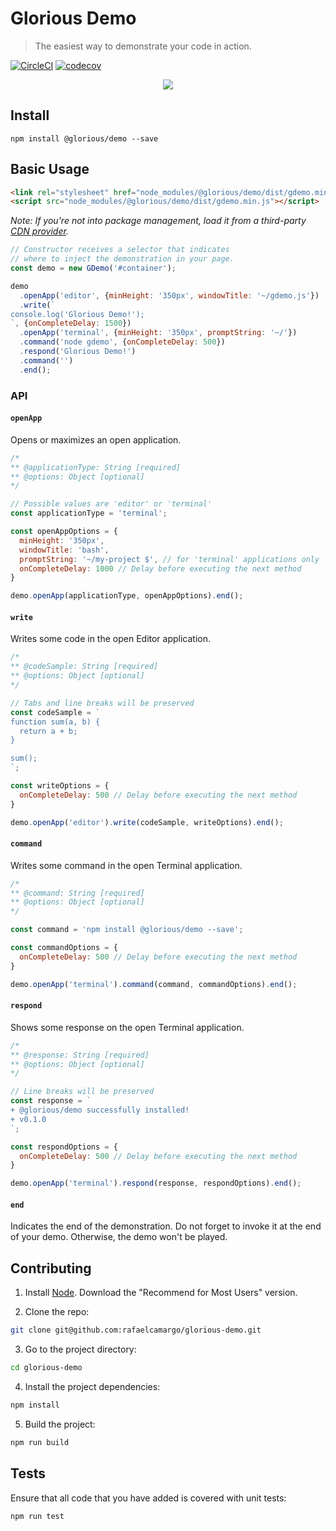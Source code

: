 # Glorious Demo

> The easiest way to demonstrate your code in action.

[![CircleCI](https://circleci.com/gh/rafaelcamargo/glorious-demo.svg?style=svg)](https://circleci.com/gh/rafaelcamargo/glorious-demo)
[![codecov](https://codecov.io/gh/rafaelcamargo/glorious-demo/branch/master/graph/badge.svg)](https://codecov.io/gh/rafaelcamargo/glorious-demo)

<p align="center">
  <img src="https://user-images.githubusercontent.com/4738687/43367796-29012b54-9329-11e8-9651-66d98d107ecd.gif" />
</p>

## Install

```
npm install @glorious/demo --save
```

## Basic Usage

``` html
<link rel="stylesheet" href="node_modules/@glorious/demo/dist/gdemo.min.css">
<script src="node_modules/@glorious/demo/dist/gdemo.min.js"></script>
```

*Note: If you're not into package management, load it from a third-party [CDN provider](https://github.com/rafaelcamargo/glorious-demo/wiki/CDN-Poviders).*

``` javascript
// Constructor receives a selector that indicates
// where to inject the demonstration in your page.
const demo = new GDemo('#container');

demo
  .openApp('editor', {minHeight: '350px', windowTitle: '~/gdemo.js'})
  .write(`
console.log('Glorious Demo!');
`, {onCompleteDelay: 1500})
  .openApp('terminal', {minHeight: '350px', promptString: '~/'})
  .command('node gdemo', {onCompleteDelay: 500})
  .respond('Glorious Demo!')
  .command('')
  .end();
```

### API

#### `openApp`
Opens or maximizes an open application.
``` javascript
/*
** @applicationType: String [required]
** @options: Object [optional]
*/

// Possible values are 'editor' or 'terminal'
const applicationType = 'terminal';

const openAppOptions = {
  minHeight: '350px',
  windowTitle: 'bash',
  promptString: '~/my-project $', // for 'terminal' applications only
  onCompleteDelay: 1000 // Delay before executing the next method
}

demo.openApp(applicationType, openAppOptions).end();
```

#### `write`
Writes some code in the open Editor application.
``` javascript
/*
** @codeSample: String [required]
** @options: Object [optional]
*/

// Tabs and line breaks will be preserved
const codeSample = `
function sum(a, b) {
  return a + b;
}

sum();
`;

const writeOptions = {
  onCompleteDelay: 500 // Delay before executing the next method
}

demo.openApp('editor').write(codeSample, writeOptions).end();
```

#### `command`
Writes some command in the open Terminal application.
``` javascript
/*
** @command: String [required]
** @options: Object [optional]
*/

const command = 'npm install @glorious/demo --save';

const commandOptions = {
  onCompleteDelay: 500 // Delay before executing the next method
}

demo.openApp('terminal').command(command, commandOptions).end();
```

#### `respond`
Shows some response on the open Terminal application.
``` javascript
/*
** @response: String [required]
** @options: Object [optional]
*/

// Line breaks will be preserved
const response = `
+ @glorious/demo successfully installed!
+ v0.1.0
`;

const respondOptions = {
  onCompleteDelay: 500 // Delay before executing the next method
}

demo.openApp('terminal').respond(response, respondOptions).end();
```

#### `end`
Indicates the end of the demonstration. Do not forget to invoke it at the end of your demo. Otherwise, the demo won't be played.

## Contributing

1. Install [Node](https://nodejs.org/en/). Download the "Recommend for Most Users" version.

2. Clone the repo:
``` bash
git clone git@github.com:rafaelcamargo/glorious-demo.git
```

3. Go to the project directory:
``` bash
cd glorious-demo
```

4. Install the project dependencies:
``` bash
npm install
```

5. Build the project:
``` bash
npm run build
```

## Tests

Ensure that all code that you have added is covered with unit tests:
``` bash
npm run test
```
